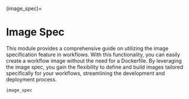 (image_spec)=

# Image Spec

This module provides a comprehensive guide on utilizing the image specification feature in workflows.
With this functionality, you can easily create a workflow image without the need for a Dockerfile.
By leveraging the image spec, you gain the flexibility to define and build images tailored specifically
for your workflows, streamlining the development and deployment process.

```{auto-examples-toc}
image_spec
```
